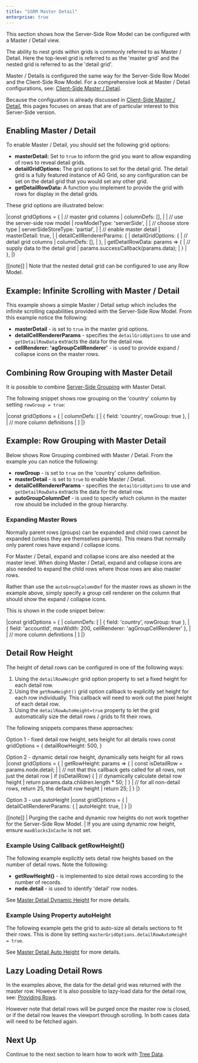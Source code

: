```yaml
---
title: "SSRM Master Detail"
enterprise: true
---
```


This section shows how the Server-Side Row Model can be configured with a Master / Detail view.

The ability to nest grids within grids is commonly referred to as Master / Detail.
Here the top-level grid is referred to as the 'master grid' and the nested grid is referred to as the 'detail grid'.

Master / Details is configured the same way for the Server-Side Row Model and the Client-Side Row Model.
For a comprehensive look at Master / Detail configurations, see: [Client-Side Master / Detail](/master-detail/).

Because the configuation is already discussed in [Client-Side Master / Detail](/master-detail/),
this pages focuses on areas that are of particular interest to this Server-Side version.

## Enabling Master / Detail

To enable Master / Detail, you should set the following grid options:

- **masterDetail:** Set to `true` to inform the grid you want to allow expanding of rows to reveal detail grids.
- **detailGridOptions:** The grid options to set for the detail grid. The detail grid is a fully featured instance of AG Grid, so any configuration can be set on the detail grid that you would set any other grid.
- **getDetailRowData:** A function you implement to provide the grid with rows for display in the detail grids.

These grid options are illustrated below:


<snippet spaceBetweenProperties="true">
|const gridOptions = {
|    // master grid columns
|    columnDefs: [],
|
|    // use the server-side row model
|    rowModelType: 'serverSide',
|
|    // choose store type
|    serverSideStoreType: 'partial',
|
|    // enable master detail
|    masterDetail: true,
|
|    detailCellRendererParams: {
|        detailGridOptions: {
|            // detail grid columns
|            columnDefs: [],
|        },
|        getDetailRowData: params => {
|            // supply data to the detail grid
|            params.successCallback(params.data);
|        }
|    },
|}
</snippet>

[[note]]
| Note that the nested detail grid can be configured to use any Row Model.

## Example: Infinite Scrolling with Master / Detail

This example shows a simple Master / Detail setup which includes the infinite scrolling capabilities provided with the Server-Side Row Model. From this example notice the following:

- **masterDetail** - is set to `true` in the master grid options.
- **detailCellRendererParams** - specifies the `detailGridOptions` to use and `getDetailRowData` extracts the data for the detail row.
- **cellRenderer: 'agGroupCellRenderer'** - is used to provide expand / collapse icons on the master rows.

<grid-example title='Infinite Scrolling with Master / Detail' name='infinite-scrolling' type='generated' options='{ "enterprise": true, "exampleHeight": 590, "modules": ["serverside", "clientside", "masterdetail", "menu", "columnpanel"] }'></grid-example>

## Combining Row Grouping with Master Detail

It is possible to combine [Server-Side Grouping](/server-side-model-grouping/) with Master Detail.

The following snippet shows row grouping on the 'country' column by setting `rowGroup = true`:

<snippet suppressFrameworkContext="true">
|const gridOptions = {
|    columnDefs: [
|        { field: 'country', rowGroup: true },
|
|        // more column definitions
|    ]
|}
</snippet>

## Example: Row Grouping with Master Detail

Below shows Row Grouping combined with Master / Detail. From the example you can notice the following:

- **rowGroup** - is set to `true` on the 'country' column definition.
- **masterDetail** - is set to `true` to enable Master / Detail.
- **detailCellRendererParams** - specifies the `detailGridOptions` to use and `getDetailRowData` extracts the data for the detail row.
- **autoGroupColumnDef** - is used to specify which column in the master row should be included in the group hierarchy.

<grid-example title='Row Grouping with Master Detail' name='row-grouping' type='generated' options='{ "enterprise": true, "exampleHeight": 590, "extras": ["alasql"], "modules": ["serverside", "clientside", "masterdetail", "rowgrouping", "menu", "columnpanel"] }'></grid-example>

### Expanding Master Rows

Normally parent rows (groups) can be expanded and child rows cannot be expanded (unless they are themselves parents). This means that normally only parent rows have expand / collapse icons.

For Master / Detail, expand and collapse icons are also needed at the master level. When doing Master / Detail, expand and collapse icons are also needed to expand the child rows where those rows are also master rows.

Rather than use the `autoGroupColumnDef` for the master rows as shown in the example above, simply specify a group cell renderer on the column that should show the expand / collapse icons.

This is shown in the code snippet below:

<snippet suppressFrameworkContext="true">
|const gridOptions = {
|    columnDefs: [
|        { field: 'country', rowGroup: true },
|        { field: 'accountId', maxWidth: 200, cellRenderer: 'agGroupCellRenderer' },
|
|        // more column definitions
|    ]
|}
</snippet>

## Detail Row Height

The height of detail rows can be configured in one of the following ways:

1. Using the `detailRowHeight` grid option property to set a fixed height for each detail row.
1. Using the `getRowHeight()` grid option callback to explicitly set height for each row individually. This callback will need to work out the pixel height of each detail row.
1. Using the `detailRowAutoHeight=true` property to let the grid automatically size the detail rows / grids to fit their rows.

The following snippets compares these approaches:

Option 1 - fixed detail row height, sets height for all details rows
<snippet>
const gridOptions = {
    detailRowHeight: 500,
}
</snippet>

Option 2 - dynamic detail row height, dynamically sets height for all rows
<snippet>
|const gridOptions = {
|    getRowHeight: params => {
|        const isDetailRow = params.node.detail;
|
|        // not that this callback gets called for all rows, not just the detail row
|        if (isDetailRow) {
|            // dynamically calculate detail row height
|            return params.data.children.length * 50;
|        }
|        // for all non-detail rows, return 25, the default row height
|        return 25;
|    }
|}
</snippet>

Option 3 - use autoHeight
<snippet>
|const gridOptions = {
|    detailCellRendererParams: {
|        autoHeight: true,
|    }
|}
</snippet>

[[note]]
| Purging the cache and dynamic row heights do not work together for the Server-Side Row Model.
| If you are using dynamic row height, ensure `maxBlocksInCache` is not set.

### Example Using Callback getRowHeight()

The following example explicitly sets detail row heights based on the number of detail rows. Note the following:

- **getRowHeight()** - is implemented to size detail rows according to the number of records.
- **node.detail** - is used to identify 'detail' row nodes.


<grid-example title='Dynamic Detail Row Height' name='dynamic-detail-row-height' type='generated' options='{ "enterprise": true, "exampleHeight": 590, "extras": ["alasql"], "modules": ["serverside", "clientside", "masterdetail", "menu", "columnpanel"] }'></grid-example>

See [Master Detail Dynamic Height](/master-detail-height/#dynamic-height) for more details.

### Example Using Property autoHeight

The following example gets the grid to auto-size all details sections to fit their rows. This is done by setting `masterGridOptions.detailRowAutoHeight = true`.


<grid-example title='Auto Detail Row Height' name='auto-detail-row-height' type='generated' options='{ "enterprise": true, "exampleHeight": 590, "extras": ["alasql"], "modules": ["serverside", "clientside", "masterdetail", "menu", "columnpanel"] }'></grid-example>

See [Master Detail Auto Height](/master-detail-height/#auto-height) for more details.


## Lazy Loading Detail Rows

In the examples above, the data for the detail grid was returned with the master row. However it is also possible to lazy-load data for the detail row, see: [Providing Rows](/master-detail-grids/#providing-rows).

However note that detail rows will be purged once the master row is closed, or if the detail row leaves the viewport through scrolling. In both cases data will need to be fetched again.

## Next Up

Continue to the next section to learn how to work with [Tree Data](/server-side-model-tree-data/).

